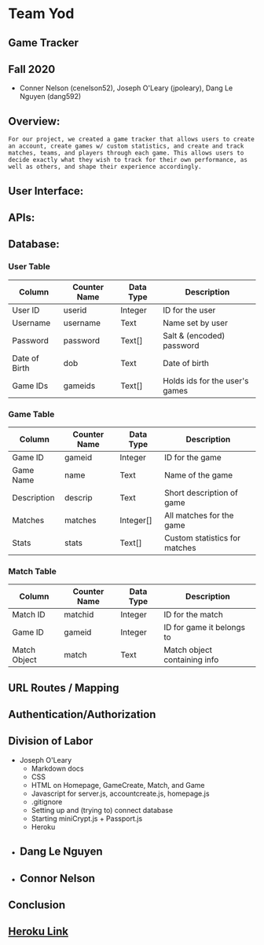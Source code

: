 # Team Yod
## Game Tracker
## Fall 2020
- Conner Nelson (cenelson52), Joseph O'Leary (jpoleary), Dang Le Nguyen (dang592)

## Overview:
    For our project, we created a game tracker that allows users to create an account, create games w/ custom statistics, and create and track matches, teams, and players through each game. This allows users to decide exactly what they wish to track for their own performance, as well as others, and shape their experience accordingly.

## User Interface:


## APIs:


## Database:

### User Table
| Column        | Counter Name | Data Type | Description                    |
|---------------|--------------|-----------|--------------------------------|
| User ID       | userid       | Integer   | ID for the user                |
| Username      | username     | Text      | Name set by user               |
| Password      | password     | Text[]    | Salt & (encoded) password      |
| Date of Birth | dob          | Text      | Date of birth                  |
| Game IDs      | gameids      | Text[]    | Holds ids for the user's games |

### Game Table
| Column        | Counter Name | Data Type | Description                    |
|---------------|--------------|-----------|--------------------------------|
| Game ID       | gameid       | Integer   | ID for the game                |
| Game Name     | name         | Text      | Name of the game               |
| Description   | descrip      | Text      | Short description of game      |
| Matches       | matches      | Integer[] | All matches for the game       |
| Stats         | stats        | Text[]    | Custom statistics for matches  |

 ### Match Table
| Column        | Counter Name | Data Type | Description                    |
|---------------|--------------|-----------|--------------------------------|
| Match ID      | matchid      | Integer   | ID for the match               |
| Game ID       | gameid       | Integer   | ID for game it belongs to      |
| Match Object  | match        | Text      | Match object containing info   |

## URL Routes / Mapping

## Authentication/Authorization

## Division of Labor
- Joseph O'Leary
    - Markdown docs
    - CSS
    - HTML on Homepage, GameCreate, Match, and Game
    - Javascript for server.js, accountcreate.js, homepage.js
    - .gitignore
    - Setting up and (trying to) connect database
    - Starting miniCrypt.js + Passport.js
    - Heroku
- Dang Le Nguyen
    - 
- Connor Nelson
    - 

## Conclusion

## [Heroku Link](https://cs326final-yod.herokuapp.com/)

